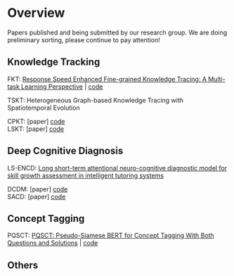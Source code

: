 # Overview

Papers published and being submitted by our research group. 
We are doing preliminary sorting, please continue to pay attention!


## Knowledge Tracking

FKT:  [Response Speed Enhanced Fine-grained Knowledge Tracing: A Multi-task Learning Perspective](https://www.sciencedirect.com/science/article/abs/pii/S095741742302609X) | [code](https://github.com/ccnu-edm/FKT) 

TSKT:  Heterogeneous Graph-based Knowledge Tracing  with Spatiotemporal Evolution

CPKT:                              [paper] [code](https://github.com/ccnu-edm/CPKT)    
LSKT:                              [paper] [code](https://github.com/ccnu-edm/LSKT)    

## Deep Cognitive Diagnosis
LS-ENCD: [Long short-term attentional neuro-cognitive diagnostic model for skill growth assessment in intelligent tutoring systems](https://www.sciencedirect.com/science/article/abs/pii/S0957417423025502)

DCDM:                              [paper] [code](https://github.com/ccnu-edm/DCDM)  
SACD:                              [paper] [code](https://github.com/ccnu-edm/SACD)  



## Concept Tagging

 PQSCT: [PQSCT: Pseudo-Siamese BERT for Concept Tagging With Both Questions and Solutions](https://ieeexplore.ieee.org/abstract/document/10123979) | [code](https://github.com/ccnu-edm/PQSCT) 

## Others
